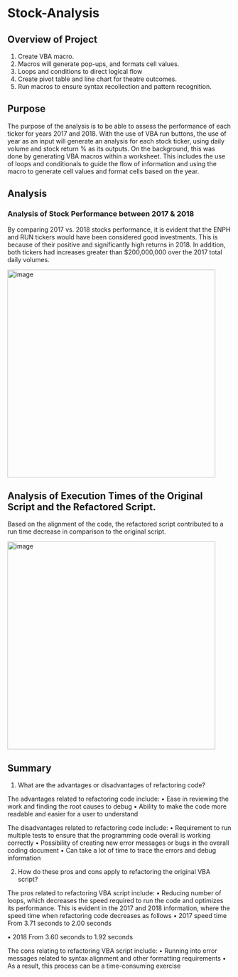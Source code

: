 # Stock-Analysis


## Overview of Project

1. Create VBA macro. 
2. Macros will generate pop-ups, and formats cell values. 
3. Loops and conditions to direct logical flow 
4. Create pivot table and line chart for theatre outcomes. 
5. Run macros to ensure syntax recollection and pattern recognition. 


## Purpose

  The purpose of the analysis is to be able to assess the performance of each ticker for years 2017 and 2018. With the use of VBA run buttons, the use of year as an input will generate an analysis for each stock ticker, using daily volume and stock return % as its outputs. On the background, this was done by generating VBA macros within a worksheet. This includes the use of loops and conditionals to guide the flow of information and using the macro to generate cell values and format cells based on the year.


## Analysis 


### Analysis of Stock Performance between 2017 & 2018

  By comparing 2017 vs. 2018 stocks performance, it is evident that the ENPH and RUN tickers would have been considered good investments. This is because of their positive and significantly high returns in 2018. In addition, both tickers had increases greater than $200,000,000 over the 2017 total daily volumes.



<img width="468" alt="image" src="https://user-images.githubusercontent.com/104689119/168200462-07759457-d85f-4755-a4db-712e6a45a54c.png">

## Analysis of Execution Times of the Original Script and the Refactored Script.

  Based on the alignment of the code, the refactored script contributed to a run time decrease in comparison to the original script.
  
  <img width="468" alt="image" src="https://user-images.githubusercontent.com/104689119/168200502-6fba198f-485e-48e7-a7dd-2a2cda5f1e03.png">


## Summary

  1.	What are the advantages or disadvantages of refactoring code? 

  The advantages related to refactoring code include:
    •	Ease in reviewing the work and finding the root causes to debug
    •	Ability to make the code more readable and easier for a user to understand
    
    
  The disadvantages related to refactoring code include:
  •	Requirement to run multiple tests to ensure that the programming code overall       is working correctly
  •	Possibility of creating new error messages or bugs in the overall coding document
  •	Can take a lot of time to trace the errors and debug information
  
  
  2.	How do these pros and cons apply to refactoring the original VBA script?
  
  The pros related to refactoring VBA script include:
  •	Reducing number of loops, which decreases the speed required to run the code  and optimizes its performance. This is evident in the 2017 and 2018 information,  where the speed time when refactoring code decreases as follows
  •	2017 speed time 
      From 3.71 seconds to 2.00 seconds
      
  •	2018
      From 3.60 seconds to 1.92 seconds
      
  The cons relating to refactoring VBA script include:
  •	Running into error messages related to syntax alignment and other formatting requirements
•	As a result, this process can be a time-consuming exercise

